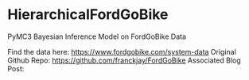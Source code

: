 # HierarchicalFordGoBike
PyMC3 Bayesian Inference Model on FordGoBike Data

Find the data here: https://www.fordgobike.com/system-data
Original Github Repo: https://github.com/franckjay/FordGoBike
Associated Blog Post: 
